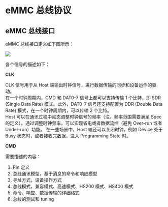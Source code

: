 # eMMC 总线协议

## eMMC 总线接口

eMMC 总线接口定义如下图所示：  

![](emmc_host_interfaces.png)  

各个信号的描述如下：

**CLK**  

CLK 信号用于从 Host 端输出时钟信号，进行数据传输的同步和设备运作的驱动。  
在一个时钟周期内，CMD 和 DAT0-7 信号上都可以支持传输 1 个比特，即 SDR (Single Data Rate) 模式。此外，DAT0-7 信号还支持配置为 DDR (Double Data Rate) 模式，在一个时钟周期内，可以传输 2 个比特。  
Host 可以在通讯过程中动态调整时钟信号的频率（注，频率范围需要满足 Spec 的定义）。通过调整时钟频率，可以实现省电或者数据流控（避免 Over-run 或者 Under-run）功能。
在一些场景中，Host 端还可以关闭时钟，例如 Device 处于 Busy 状态时，或者接收完数据，进入 Programming State 时。

**CMD**  




需要描述的内容：

1. Pin 定义
2. 总线通讯模型，基于消息的命令和响应模型
3. 寻址方式，设备操作方式
4. 总线模式，兼容模式、高速模式、HS200 模式、HS400 模式
5. 命令、响应、数据传输的详细格式
6. 总线的测试和 tuning



